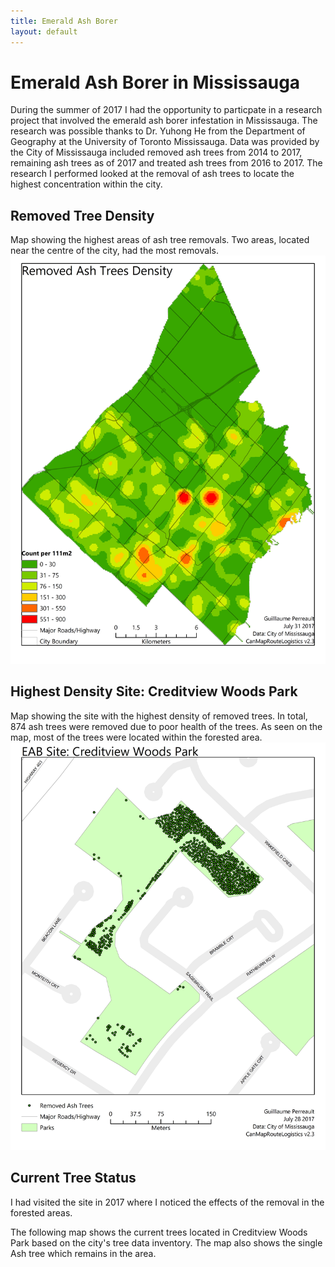 ```yaml
---
title: Emerald Ash Borer
layout: default
---
```

# Emerald Ash Borer in Mississauga
During the summer of 2017 I had the opportunity to particpate in a research project that involved the emerald ash borer infestation in Mississauga. The research was possible thanks to Dr. Yuhong He from the Department of Geography at the University of Toronto Mississauga. Data was provided by the City of Mississauga included removed ash trees from 2014 to 2017, remaining ash trees as of 2017 and treated ash trees from 2016 to 2017. The research I performed looked at the removal of ash trees to locate the highest concentration within the city.

## Removed Tree Density
Map showing the highest areas of ash tree removals. Two areas, located near the centre of the city, had the most removals.
![EAB Density Map](./EABRemovalDensity_1.jpg)

## Highest Density Site: Creditview Woods Park
Map showing the site with the highest density of removed trees. In total, 874 ash trees were removed due to poor health of the trees. As seen on the map, most of the trees were located within the forested area.
![EAB Site Removal](./MissSite1_1.jpg)

## Current Tree Status
I had visited the site in 2017 where I noticed the effects of the removal in the forested areas.

The following map shows the current trees located in Creditview Woods Park based on the city's tree data inventory. The map also shows the single Ash tree which remains in the area.
<div id="mapidtreecwp" style="width: 700px; height: 600px">
      <script>
            var mymaptreecwp = L.map('mapidtreecwp').setView([43.580222, -79.662720], 17);
            L.tileLayer('https://api.tiles.mapbox.com/v4/{id}/{z}/{x}/{y}.png?access_token={accessToken}', {
                  attribution: 'City-owned Tree Inventory - MississaugaData, 03/04/2019 <br>Map data &copy; <a href="https://www.openstreetmap.org/">OpenStreetMap</a> contributors, <a href="https://creativecommons.org/licenses/by-sa/2.0/">CC-BY-SA</a>, Imagery © <a href="https://www.mapbox.com/">Mapbox</a>',
                  maxZoom: 20,
                  id: 'mapbox.streets',
                  accessToken: 'pk.eyJ1IjoiZ3BlcnJlYXVsdDkxIiwiYSI6ImNqdXJqYmxubTBpbDU0M25wdm5hMnk2dGEifQ.xS5T9S5SvQKL8wiChwUErA'
            }).addTo(mymaptreecwp);
            function getTreeColor(d) {
              switch(d){
                case 'ACCOLATE ELM': return  "#a81787";
                case 'AMERICAN ELM': return "#20102d";
                case 'ASH SPP.': return "#33c423";
                case 'AUSTRIAN PINE': return "#f2ef72";
                case 'BASSWOOD LINDEN': return "#b7216c";
                case 'BUR OAK': return "#f14a54";
                case 'COLORADO BLUE SPRUCE': return "#426c6f";
                case 'COLORADO SPRUCE': return "#51286c";
                case 'COLUMNAR NORWAY MAPLE': return "#a50dd8";
                case 'COMMON ZELKOVA': return "#0c0ced";
                case 'DEADOO': return "#c98d69";
                case 'EASTERN WHITE CEDAR': return "#378a35";
                case 'FALSE CYPRUS': return "#52fbe5";
                case 'GLENLEVEN LINDEN': return "#105b76";
                case 'HONEY LOCUST': return "#659bcb";
                case 'IRON WOOD': return "#e3a3b7";
                case 'IVORY SILK JAPANESE LILAC': return "#724632";
                case 'LITTLELEAF LINDEN': return "#95b308";
                case 'NORWAY MAPLE': return "#f11a3a";
                case 'RED MAPLE': return "#ea08d3";
                case 'RED OAK': return "#e1ec64";
                case 'SCOTCH PINE': return "#8765a6";
                case 'SHAGBARK HICKORY': return "#af1545";
                case 'SILVER MAPLE': return "#8fbc60";
                case 'STUMP': return "#7f1a64";
                case 'SUGAR MAPLE': return "#63bb17";
                case 'TREMBLING POPLAR': return "#edb824";
                case 'WHITE OAK': return "#2bdbd8";
                case 'WHITE PINE': return "#f41556";
                case 'WHITE SPRUCE': return "#705039";
                default: return '#ffffff'
              }

            }
            function forEachFeature(feature, layer) {
                var popupContent =  feature.properties.BOTDESC;
                //layer.bindPopup(popupContent);
                layer.bindTooltip(popupContent);
            }
            $.getJSON("geo_layers/Tree_3857_ash_creditviewwoods.geojson",function(data){
                  L.geoJson(data, {
                        pointToLayer: function (feature, latlng) {
                        return L.circleMarker(latlng, {fillColor: "#33c423",
                                                      radius: 5,
                                                      weight: 1,
                                                      opacity: 1,
                                                      color: "#000000",
                                                      fillOpacity: 0.8}
                                              );
                        },

                        onEachFeature: forEachFeature
                  }).addTo(mymaptreecwp);
            });
            $.getJSON("geo_layers/Tree_3857_creditviewwoods_noash.geojson",function(data){
                  L.geoJson(data, {
                        pointToLayer: function (feature, latlng) {
                        return L.circleMarker(latlng, {fillColor: "#a81787",
                                                      radius: 3,
                                                      weight: 1,
                                                      opacity: 1,
                                                      color: "#000000",
                                                      fillOpacity: 0.8}
                                              );
                        },

                        onEachFeature: forEachFeature
                  }).addTo(mymaptreecwp);
            });

            var legend2 = L.control({position: 'bottomleft'});
             legend2.onAdd = function (map) {
                   var div = L.DomUtil.create('div', 'info legend');
                   labels = ['<strong>Trees</strong>'];
                   div.innerHTML += '<i class="circle" style="background: #33c423"></i><span>Ash Tree</span><br>';
                   div.innerHTML += '<i class="circle" style="background: #a81787"></i><span>Other Trees</span><br>';
                   return div
              };
             legend2.addTo(mymaptreecwp);
     </script>
</div>

